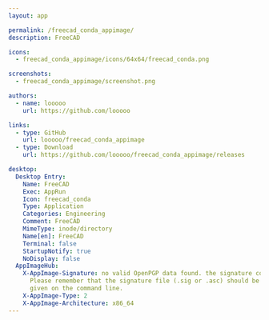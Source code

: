 ```yaml
---
layout: app

permalink: /freecad_conda_appimage/
description: FreeCAD

icons:
  - freecad_conda_appimage/icons/64x64/freecad_conda.png

screenshots:
  - freecad_conda_appimage/screenshot.png

authors:
  - name: looooo
    url: https://github.com/looooo

links:
  - type: GitHub
    url: looooo/freecad_conda_appimage
  - type: Download
    url: https://github.com/looooo/freecad_conda_appimage/releases

desktop:
  Desktop Entry:
    Name: FreeCAD
    Exec: AppRun
    Icon: freecad_conda
    Type: Application
    Categories: Engineering
    Comment: FreeCAD
    MimeType: inode/directory
    Name[en]: FreeCAD
    Terminal: false
    StartupNotify: true
    NoDisplay: false
  AppImageHub:
    X-AppImage-Signature: no valid OpenPGP data found. the signature could not be verified.
      Please remember that the signature file (.sig or .asc) should be the first file
      given on the command line.
    X-AppImage-Type: 2
    X-AppImage-Architecture: x86_64
---
```

